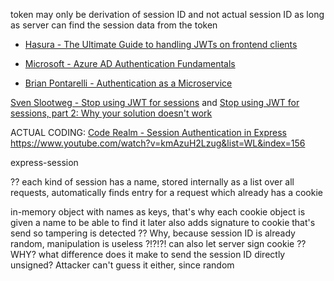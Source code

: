


token may only be derivation of session ID and not actual session ID
as long as server can find the session data from the token

- [Hasura - The Ultimate Guide to handling JWTs on frontend clients](https://hasura.io/blog/best-practices-of-using-jwt-with-graphql/)

- [Microsoft - Azure AD Authentication Fundamentals](https://www.youtube.com/playlist?list=PLLasX02E8BPD5vC2XHS_oHaMVmaeHHPLy)

- [Brian Pontarelli - Authentication as a Microservice](https://www.youtube.com/watch?v=SLc3cTlypwM)


[Sven Slootweg - Stop using JWT for sessions](http://cryto.net/~joepie91/blog/2016/06/13/stop-using-jwt-for-sessions/) and [Stop using JWT for sessions, part 2: Why your solution doesn't work](http://cryto.net/~joepie91/blog/2016/06/19/stop-using-jwt-for-sessions-part-2-why-your-solution-doesnt-work/)

ACTUAL CODING:
[Code Realm - Session Authentication in Express](https://www.youtube.com/watch?v=OH6Z0dJ_Huk)
https://www.youtube.com/watch?v=kmAzuH2Lzug&list=WL&index=156

express-session

?? each kind of session has a name, stored internally as a list over all requests, automatically finds entry for a request which already has a cookie

in-memory object with names as keys, that's why each cookie object is given a name to be able to find it later
also adds signature to cookie that's send so tampering is detected ?? Why, because session ID is already random, manipulation is useless ?!?!?!
can also let server sign cookie
?? WHY? what difference does it make to send the session ID directly unsigned? Attacker can't guess it either, since random

